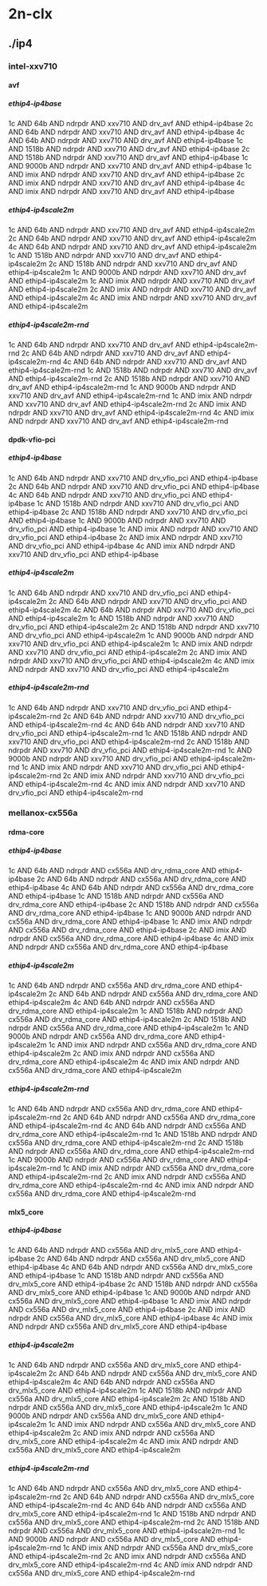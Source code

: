 # 2n-clx
## ./ip4
### intel-xxv710
#### avf
##### ethip4-ip4base
1c AND 64b AND ndrpdr AND xxv710 AND drv_avf AND ethip4-ip4base
2c AND 64b AND ndrpdr AND xxv710 AND drv_avf AND ethip4-ip4base
4c AND 64b AND ndrpdr AND xxv710 AND drv_avf AND ethip4-ip4base
1c AND 1518b AND ndrpdr AND xxv710 AND drv_avf AND ethip4-ip4base
2c AND 1518b AND ndrpdr AND xxv710 AND drv_avf AND ethip4-ip4base
1c AND 9000b AND ndrpdr AND xxv710 AND drv_avf AND ethip4-ip4base
1c AND imix AND ndrpdr AND xxv710 AND drv_avf AND ethip4-ip4base
2c AND imix AND ndrpdr AND xxv710 AND drv_avf AND ethip4-ip4base
4c AND imix AND ndrpdr AND xxv710 AND drv_avf AND ethip4-ip4base
##### ethip4-ip4scale2m
1c AND 64b AND ndrpdr AND xxv710 AND drv_avf AND ethip4-ip4scale2m
2c AND 64b AND ndrpdr AND xxv710 AND drv_avf AND ethip4-ip4scale2m
4c AND 64b AND ndrpdr AND xxv710 AND drv_avf AND ethip4-ip4scale2m
1c AND 1518b AND ndrpdr AND xxv710 AND drv_avf AND ethip4-ip4scale2m
2c AND 1518b AND ndrpdr AND xxv710 AND drv_avf AND ethip4-ip4scale2m
1c AND 9000b AND ndrpdr AND xxv710 AND drv_avf AND ethip4-ip4scale2m
1c AND imix AND ndrpdr AND xxv710 AND drv_avf AND ethip4-ip4scale2m
2c AND imix AND ndrpdr AND xxv710 AND drv_avf AND ethip4-ip4scale2m
4c AND imix AND ndrpdr AND xxv710 AND drv_avf AND ethip4-ip4scale2m
##### ethip4-ip4scale2m-rnd
1c AND 64b AND ndrpdr AND xxv710 AND drv_avf AND ethip4-ip4scale2m-rnd
2c AND 64b AND ndrpdr AND xxv710 AND drv_avf AND ethip4-ip4scale2m-rnd
4c AND 64b AND ndrpdr AND xxv710 AND drv_avf AND ethip4-ip4scale2m-rnd
1c AND 1518b AND ndrpdr AND xxv710 AND drv_avf AND ethip4-ip4scale2m-rnd
2c AND 1518b AND ndrpdr AND xxv710 AND drv_avf AND ethip4-ip4scale2m-rnd
1c AND 9000b AND ndrpdr AND xxv710 AND drv_avf AND ethip4-ip4scale2m-rnd
1c AND imix AND ndrpdr AND xxv710 AND drv_avf AND ethip4-ip4scale2m-rnd
2c AND imix AND ndrpdr AND xxv710 AND drv_avf AND ethip4-ip4scale2m-rnd
4c AND imix AND ndrpdr AND xxv710 AND drv_avf AND ethip4-ip4scale2m-rnd
#### dpdk-vfio-pci
##### ethip4-ip4base
1c AND 64b AND ndrpdr AND xxv710 AND drv_vfio_pci AND ethip4-ip4base
2c AND 64b AND ndrpdr AND xxv710 AND drv_vfio_pci AND ethip4-ip4base
4c AND 64b AND ndrpdr AND xxv710 AND drv_vfio_pci AND ethip4-ip4base
1c AND 1518b AND ndrpdr AND xxv710 AND drv_vfio_pci AND ethip4-ip4base
2c AND 1518b AND ndrpdr AND xxv710 AND drv_vfio_pci AND ethip4-ip4base
1c AND 9000b AND ndrpdr AND xxv710 AND drv_vfio_pci AND ethip4-ip4base
1c AND imix AND ndrpdr AND xxv710 AND drv_vfio_pci AND ethip4-ip4base
2c AND imix AND ndrpdr AND xxv710 AND drv_vfio_pci AND ethip4-ip4base
4c AND imix AND ndrpdr AND xxv710 AND drv_vfio_pci AND ethip4-ip4base
##### ethip4-ip4scale2m
1c AND 64b AND ndrpdr AND xxv710 AND drv_vfio_pci AND ethip4-ip4scale2m
2c AND 64b AND ndrpdr AND xxv710 AND drv_vfio_pci AND ethip4-ip4scale2m
4c AND 64b AND ndrpdr AND xxv710 AND drv_vfio_pci AND ethip4-ip4scale2m
1c AND 1518b AND ndrpdr AND xxv710 AND drv_vfio_pci AND ethip4-ip4scale2m
2c AND 1518b AND ndrpdr AND xxv710 AND drv_vfio_pci AND ethip4-ip4scale2m
1c AND 9000b AND ndrpdr AND xxv710 AND drv_vfio_pci AND ethip4-ip4scale2m
1c AND imix AND ndrpdr AND xxv710 AND drv_vfio_pci AND ethip4-ip4scale2m
2c AND imix AND ndrpdr AND xxv710 AND drv_vfio_pci AND ethip4-ip4scale2m
4c AND imix AND ndrpdr AND xxv710 AND drv_vfio_pci AND ethip4-ip4scale2m
##### ethip4-ip4scale2m-rnd
1c AND 64b AND ndrpdr AND xxv710 AND drv_vfio_pci AND ethip4-ip4scale2m-rnd
2c AND 64b AND ndrpdr AND xxv710 AND drv_vfio_pci AND ethip4-ip4scale2m-rnd
4c AND 64b AND ndrpdr AND xxv710 AND drv_vfio_pci AND ethip4-ip4scale2m-rnd
1c AND 1518b AND ndrpdr AND xxv710 AND drv_vfio_pci AND ethip4-ip4scale2m-rnd
2c AND 1518b AND ndrpdr AND xxv710 AND drv_vfio_pci AND ethip4-ip4scale2m-rnd
1c AND 9000b AND ndrpdr AND xxv710 AND drv_vfio_pci AND ethip4-ip4scale2m-rnd
1c AND imix AND ndrpdr AND xxv710 AND drv_vfio_pci AND ethip4-ip4scale2m-rnd
2c AND imix AND ndrpdr AND xxv710 AND drv_vfio_pci AND ethip4-ip4scale2m-rnd
4c AND imix AND ndrpdr AND xxv710 AND drv_vfio_pci AND ethip4-ip4scale2m-rnd
### mellanox-cx556a
#### rdma-core
##### ethip4-ip4base
1c AND 64b AND ndrpdr AND cx556a AND drv_rdma_core AND ethip4-ip4base
2c AND 64b AND ndrpdr AND cx556a AND drv_rdma_core AND ethip4-ip4base
4c AND 64b AND ndrpdr AND cx556a AND drv_rdma_core AND ethip4-ip4base
1c AND 1518b AND ndrpdr AND cx556a AND drv_rdma_core AND ethip4-ip4base
2c AND 1518b AND ndrpdr AND cx556a AND drv_rdma_core AND ethip4-ip4base
1c AND 9000b AND ndrpdr AND cx556a AND drv_rdma_core AND ethip4-ip4base
1c AND imix AND ndrpdr AND cx556a AND drv_rdma_core AND ethip4-ip4base
2c AND imix AND ndrpdr AND cx556a AND drv_rdma_core AND ethip4-ip4base
4c AND imix AND ndrpdr AND cx556a AND drv_rdma_core AND ethip4-ip4base
##### ethip4-ip4scale2m
1c AND 64b AND ndrpdr AND cx556a AND drv_rdma_core AND ethip4-ip4scale2m
2c AND 64b AND ndrpdr AND cx556a AND drv_rdma_core AND ethip4-ip4scale2m
4c AND 64b AND ndrpdr AND cx556a AND drv_rdma_core AND ethip4-ip4scale2m
1c AND 1518b AND ndrpdr AND cx556a AND drv_rdma_core AND ethip4-ip4scale2m
2c AND 1518b AND ndrpdr AND cx556a AND drv_rdma_core AND ethip4-ip4scale2m
1c AND 9000b AND ndrpdr AND cx556a AND drv_rdma_core AND ethip4-ip4scale2m
1c AND imix AND ndrpdr AND cx556a AND drv_rdma_core AND ethip4-ip4scale2m
2c AND imix AND ndrpdr AND cx556a AND drv_rdma_core AND ethip4-ip4scale2m
4c AND imix AND ndrpdr AND cx556a AND drv_rdma_core AND ethip4-ip4scale2m
##### ethip4-ip4scale2m-rnd
1c AND 64b AND ndrpdr AND cx556a AND drv_rdma_core AND ethip4-ip4scale2m-rnd
2c AND 64b AND ndrpdr AND cx556a AND drv_rdma_core AND ethip4-ip4scale2m-rnd
4c AND 64b AND ndrpdr AND cx556a AND drv_rdma_core AND ethip4-ip4scale2m-rnd
1c AND 1518b AND ndrpdr AND cx556a AND drv_rdma_core AND ethip4-ip4scale2m-rnd
2c AND 1518b AND ndrpdr AND cx556a AND drv_rdma_core AND ethip4-ip4scale2m-rnd
1c AND 9000b AND ndrpdr AND cx556a AND drv_rdma_core AND ethip4-ip4scale2m-rnd
1c AND imix AND ndrpdr AND cx556a AND drv_rdma_core AND ethip4-ip4scale2m-rnd
2c AND imix AND ndrpdr AND cx556a AND drv_rdma_core AND ethip4-ip4scale2m-rnd
4c AND imix AND ndrpdr AND cx556a AND drv_rdma_core AND ethip4-ip4scale2m-rnd
#### mlx5_core
##### ethip4-ip4base
1c AND 64b AND ndrpdr AND cx556a AND drv_mlx5_core AND ethip4-ip4base
2c AND 64b AND ndrpdr AND cx556a AND drv_mlx5_core AND ethip4-ip4base
4c AND 64b AND ndrpdr AND cx556a AND drv_mlx5_core AND ethip4-ip4base
1c AND 1518b AND ndrpdr AND cx556a AND drv_mlx5_core AND ethip4-ip4base
2c AND 1518b AND ndrpdr AND cx556a AND drv_mlx5_core AND ethip4-ip4base
1c AND 9000b AND ndrpdr AND cx556a AND drv_mlx5_core AND ethip4-ip4base
1c AND imix AND ndrpdr AND cx556a AND drv_mlx5_core AND ethip4-ip4base
2c AND imix AND ndrpdr AND cx556a AND drv_mlx5_core AND ethip4-ip4base
4c AND imix AND ndrpdr AND cx556a AND drv_mlx5_core AND ethip4-ip4base
##### ethip4-ip4scale2m
1c AND 64b AND ndrpdr AND cx556a AND drv_mlx5_core AND ethip4-ip4scale2m
2c AND 64b AND ndrpdr AND cx556a AND drv_mlx5_core AND ethip4-ip4scale2m
4c AND 64b AND ndrpdr AND cx556a AND drv_mlx5_core AND ethip4-ip4scale2m
1c AND 1518b AND ndrpdr AND cx556a AND drv_mlx5_core AND ethip4-ip4scale2m
2c AND 1518b AND ndrpdr AND cx556a AND drv_mlx5_core AND ethip4-ip4scale2m
1c AND 9000b AND ndrpdr AND cx556a AND drv_mlx5_core AND ethip4-ip4scale2m
1c AND imix AND ndrpdr AND cx556a AND drv_mlx5_core AND ethip4-ip4scale2m
2c AND imix AND ndrpdr AND cx556a AND drv_mlx5_core AND ethip4-ip4scale2m
4c AND imix AND ndrpdr AND cx556a AND drv_mlx5_core AND ethip4-ip4scale2m
##### ethip4-ip4scale2m-rnd
1c AND 64b AND ndrpdr AND cx556a AND drv_mlx5_core AND ethip4-ip4scale2m-rnd
2c AND 64b AND ndrpdr AND cx556a AND drv_mlx5_core AND ethip4-ip4scale2m-rnd
4c AND 64b AND ndrpdr AND cx556a AND drv_mlx5_core AND ethip4-ip4scale2m-rnd
1c AND 1518b AND ndrpdr AND cx556a AND drv_mlx5_core AND ethip4-ip4scale2m-rnd
2c AND 1518b AND ndrpdr AND cx556a AND drv_mlx5_core AND ethip4-ip4scale2m-rnd
1c AND 9000b AND ndrpdr AND cx556a AND drv_mlx5_core AND ethip4-ip4scale2m-rnd
1c AND imix AND ndrpdr AND cx556a AND drv_mlx5_core AND ethip4-ip4scale2m-rnd
2c AND imix AND ndrpdr AND cx556a AND drv_mlx5_core AND ethip4-ip4scale2m-rnd
4c AND imix AND ndrpdr AND cx556a AND drv_mlx5_core AND ethip4-ip4scale2m-rnd